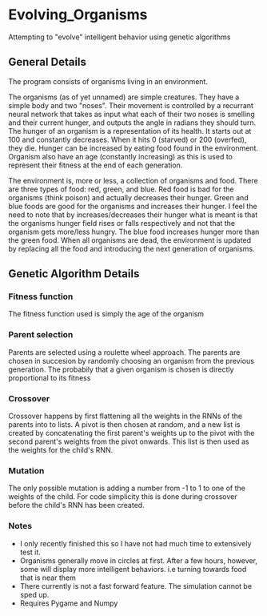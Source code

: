 # Evolving_Organisms
Attempting to "evolve" intelligent behavior using genetic algorithms

## General Details
The program consists of organisms living in an environment. 

The organisms (as of yet unnamed) are simple creatures. They have a simple body and two "noses". Their movement is controlled by a recurrant neural network that takes as input what each of their two noses is smelling and their current hunger, and outputs the angle in radians they should turn. The hunger of an organism is a representation of its health. It starts out at 100 and constantly decreases. When it hits 0 (starved) or 200 (overfed), they die. Hunger can be increased by eating food found in the environment. Organism also have an age (constantly increasing) as this is used to represent their fitness at the end of each generation.

The environment is, more or less, a collection of organisms and food. There are three types of food: red, green, and blue. Red food is bad for the organisms (think poison) and actually decreases their hunger. Green and blue foods are good for the organisms and increases their hunger. I feel the need to note that by increases/decreases their hunger what is meant is that the organisms hunger field rises or falls respectively and not that the organism gets more/less hungry. The blue food increases hunger more than the green food. When all organisms are dead, the environment is updated by replacing all the food and introducing the next generation of organisms.

## Genetic Algorithm Details
### Fitness function
The fitness function used is simply the age of the organism
### Parent selection
Parents are selected using a roulette wheel approach. The parents are chosen in succesion by randomly choosing an organism from the previous generation. The probabily that a given organism is chosen is directly proportional to its fitness
### Crossover
Crossover happens by first flattening all the weights in the RNNs of the parents into to lists. A pivot is then chosen at random, and a new list is created by concatenating the first parent's weights up to the pivot with the second parent's weights from the pivot onwards. This list is then used as the weights for the child's RNN.
### Mutation
The only possible mutation is adding a number from -1 to 1 to one of the weights of the child. For code simplicity this is done during crossover before the child's RNN has been created.

### Notes
* I only recently finished this so I have not had much time to extensively test it.
* Organisms generally move in circles at first. After a few hours, however, some will display more intelligent behaviors. i.e turning towards food that is near them
* There currently is not a fast forward feature. The simulation cannot be sped up.
* Requires Pygame and Numpy
